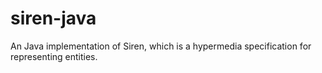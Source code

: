 # siren-java
An Java implementation of Siren, which is a hypermedia specification for representing entities.
